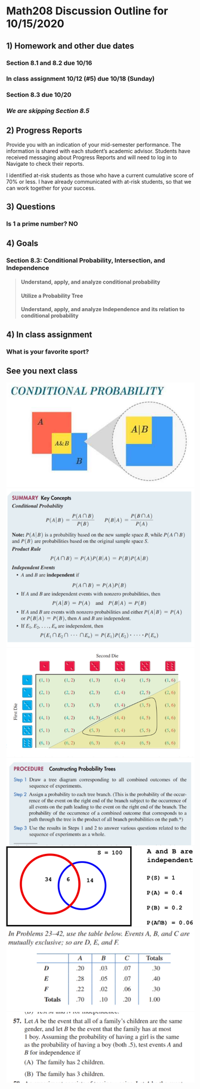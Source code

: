 # Math208 Discussion Outline for 10/15/2020

## 1) Homework and other due dates

### Section 8.1 and 8.2 due 10/16
### In class assignment 10/12 (#5) due 10/18 (Sunday)
### Section 8.3 due 10/20
### *We are skipping Section 8.5*

## 2) Progress Reports

Provide you with an indication of your mid-semester performance.  The information is shared with each student’s academic advisor. Students have received messaging about Progress Reports and will need to log in to Navigate to check their reports.

I identified at-risk students as those who have a current cumulative score of 70% or less. I have already communicated with at-risk students, so that we can work together for your success.

## 3) Questions

### Is 1 a prime number? NO

## 4) Goals

### Section 8.3: Conditional Probability, Intersection, and Independence

> #### Understand, apply, and analyze conditional probability
>
> #### Utilize a Probability Tree
>
> #### Understand, apply, and analyze Independence and its relation to conditional probability
>

## 4) In class assignment

### What is your favorite sport?




## See you next class

![](chap08/8-3-5.jpg)
![](chap08/8-3-1.png)
![](chap08/8-3-3.png)
![](chap08/8-3-2.png)
![](chap08/8-3-4.png)
![](chap08/8-3-5.png)
![](chap08/8-3-6.png)
